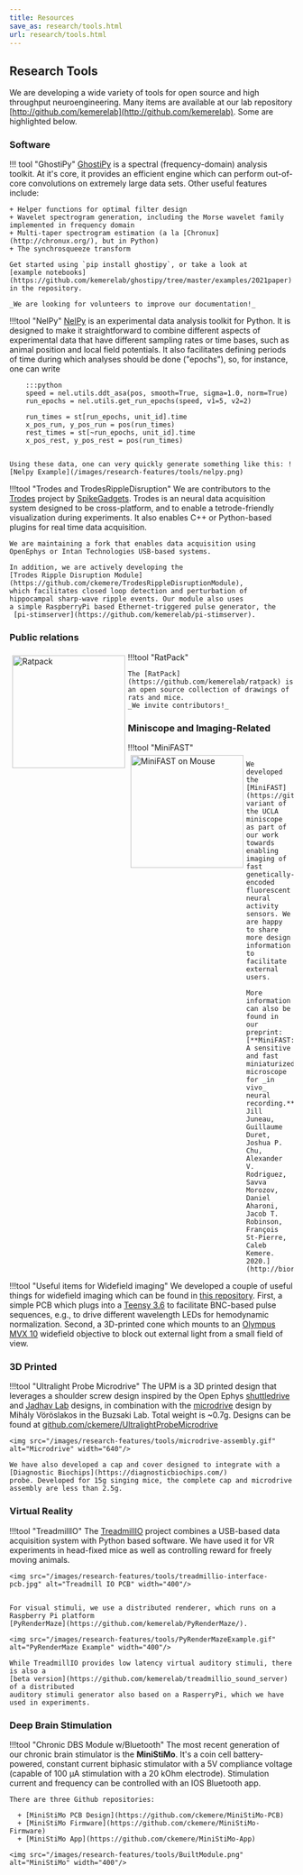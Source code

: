 ```yaml
---
title: Resources
save_as: research/tools.html
url: research/tools.html
---
```


## Research Tools

We are developing a wide variety of tools for open source and high throughput neuroengineering. 
Many items are available at our lab repository
[http://github.com/kemerelab](http://github.com/kemerelab). Some are highlighted below.

### Software
!!! tool "GhostiPy"
    [GhostiPy](https://github.com/kemerelab/ghostipy/) 
    is a spectral (frequency-domain) analysis toolkit. At it's core, it provides an efficient 
    engine which can perform out-of-core convolutions on extremely large data sets. Other
    useful features include: 

    + Helper functions for optimal filter design
    + Wavelet spectrogram generation, including the Morse wavelet family implemented in frequency domain
    + Multi-taper spectrogram estimation (a la [Chronux](http://chronux.org/), but in Python)
    + The synchrosqueeze transform

    Get started using `pip install ghostipy`, or take a look at 
    [example notebooks](https://github.com/kemerelab/ghostipy/tree/master/examples/2021paper) in the repository.

    _We are looking for volunteers to improve our documentation!_



!!!tool "NelPy"
    [NelPy](https://github.com/nelpy/nelpy/)
    is an experimental data analysis toolkit for Python. It is designed to make it straightforward
    to combine different aspects of experimental data that have different sampling rates or time
    bases, such as animal position and local field potentials. It also facilitates defining periods
    of time during which analyses should be done ("epochs"), so, for instance, one can write

        :::python
        speed = nel.utils.ddt_asa(pos, smooth=True, sigma=1.0, norm=True)
        run_epochs = nel.utils.get_run_epochs(speed, v1=5, v2=2)

        run_times = st[run_epochs, unit_id].time
        x_pos_run, y_pos_run = pos(run_times)
        rest_times = st[~run_epochs, unit_id].time
        x_pos_rest, y_pos_rest = pos(run_times)
          

    Using these data, one can very quickly generate something like this: ![Nelpy Example](/images/research-features/tools/nelpy.png)


!!!tool "Trodes and TrodesRippleDisruption"
    We are contributors to the [Trodes](https://bitbucket.org/mkarlsso/trodes/) project by [SpikeGadgets](https://spikegadgets.com/).
    Trodes is an neural data acquisition system designed to be cross-platform, and to enable a tetrode-friendly visualization
    during experiments. It also enables C++ or Python-based plugins for real time data acquisition.

    We are maintaining a fork that enables data acquisition using OpenEphys or Intan Technologies USB-based systems.

    In addition, we are actively developing the
    [Trodes Ripple Disruption Module](https://github.com/ckemere/TrodesRippleDisruptionModule),
    which facilitates closed loop detection and perturbation of hippocampal sharp-wave ripple events. Our module also uses
    a simple RaspberryPi based Ethernet-triggered pulse generator, the
     [pi-stimserver](https://github.com/kemerelab/pi-stimserver).

### Public relations
!!!tool "RatPack"
    <img src="/images/research-features/tools/ratpack.png" alt="Ratpack" width="200" style="float: left; margin: 5px;"/>

    The [RatPack](https://github.com/kemerelab/ratpack) is an open source collection of drawings of rats and mice. 
    _We invite contributors!_

### Miniscope and Imaging-Related

!!!tool "MiniFAST"
    <img src="/images/research-features/tools/MiniFASTmouse.jpg" alt="MiniFAST on Mouse" width="200" style="float: left; margin: 5px;"/>

    We developed the [MiniFAST](https://github.com/jjuneau1/MiniFAST) 
    variant of the UCLA miniscope as part of our work towards enabling imaging of fast genetically-encoded 
    fluorescent neural activity sensors. We are happy to share more design information to facilitate external
    users.
    
    More information can also be found in our preprint: [**MiniFAST: A sensitive and fast miniaturized microscope 
    for _in vivo_ neural recording.** Jill Juneau, Guillaume Duret, Joshua P. Chu, Alexander V. Rodriguez,
    Savva Morozov, Daniel Aharoni, Jacob T. Robinson, François St-Pierre, Caleb Kemere.
    2020.](http://biorxiv.org/lookup/doi/10.1101/2020.11.03.367466)


!!!tool "Useful items for Widefield imaging"
    We developed a couple of useful things for widefield imaging which can be found in 
    [this repository](https://github.com/kemerelab/WidefieldMicroscopy). First, a simple PCB which plugs into a
    [Teensy 3.6](https://www.pjrc.com/teensy/)
    to facilitate BNC-based pulse sequences, e.g., to drive different wavelength LEDs for hemodynamic
    normalization. Second, a 3D-printed cone which mounts to an 
    [Olympus MVX 10](https://www.olympus-lifescience.com/en/microscopes/macro/mvx10/) widefield objective to block
    out external light from a small field of view.


### 3D Printed

!!!tool "Ultralight Probe Microdrive"
    The UPM is a 3D printed design that leverages a shoulder screw design inspired by the Open Ephys 
    [shuttledrive](https://github.com/open-ephys/shuttle-drive)
    and [Jadhav Lab](https://gitlab.com/JMOlson/TetDrive-Jadhav-Metal) designs, in combination
    with the [microdrive](https://github.com/buzsakilab/3d_print_designs/tree/master/Microdrives/Metal_recoverable) design 
    by Mihály Vöröslakos in the Buzsaki Lab. Total weight is ~0.7g. Designs can be found
    at [github.com/ckemere/UltralightProbeMicrodrive](https://github.com/ckemere/UltralightProbeMicrodrive)

    <img src="/images/research-features/tools/microdrive-assembly.gif" alt="Microdrive" width="640"/>

    We have also developed a cap and cover designed to integrate with a [Diagnostic Biochips](https://diagnosticbiochips.com/)
    probe. Developed for 15g singing mice, the complete cap and microdrive assembly are less than 2.5g.

### Virtual Reality

!!!tool "TreadmillIO"
    The [TreadmillIO](https://github.com/kemerelab/treadmillio) 
    project combines a USB-based data acquisition system with Python based software. We
    have used it for VR experiments in head-fixed mice as well as controlling reward for freely moving animals.

    <img src="/images/research-features/tools/treadmillio-interface-pcb.jpg" alt="Treadmill IO PCB" width="400"/>


    For visual stimuli, we use a distributed renderer, which runs on a Raspberry Pi platform 
    [PyRenderMaze](https://github.com/kemerelab/PyRenderMaze/).

    <img src="/images/research-features/tools/PyRenderMazeExample.gif" alt="PyRenderMaze Example" width="400"/>

    While TreadmillIO provides low latency virtual auditory stimuli, there is also a 
    [beta version](https://github.com/kemerelab/treadmillio_sound_server) of a distributed
    auditory stimuli generator also based on a RasperryPi, which we have used in experiments.

### Deep Brain Stimulation

!!!tool "Chronic DBS Module w/Bluetooth"
    The most recent generation of our chronic brain stimulator is the **MiniStiMo**. It's a
    coin cell battery-powered, constant current biphasic stimulator with a 5V compliance
    voltage (capable of 100 µA stimulation with a 20 kOhm electrode). Stimulation current
    and frequency can be controlled with an IOS Bluetooth app.

    There are three Github repositories:

      + [MiniStiMo PCB Design](https://github.com/ckemere/MiniStiMo-PCB)
      + [MiniStiMo Firmware](https://github.com/ckemere/MiniStiMo-Firmware)
      + [MiniStiMo App](https://github.com/ckemere/MiniStiMo-App)

    <img src="/images/research-features/tools/BuiltModule.png" alt="MiniStiMo" width="400"/>



